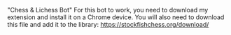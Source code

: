 "Chess & Lichess Bot"
For this bot to work, you need to download my extension and install it on a Chrome device. You will also need to download this file and add it to the library: https://stockfishchess.org/download/
